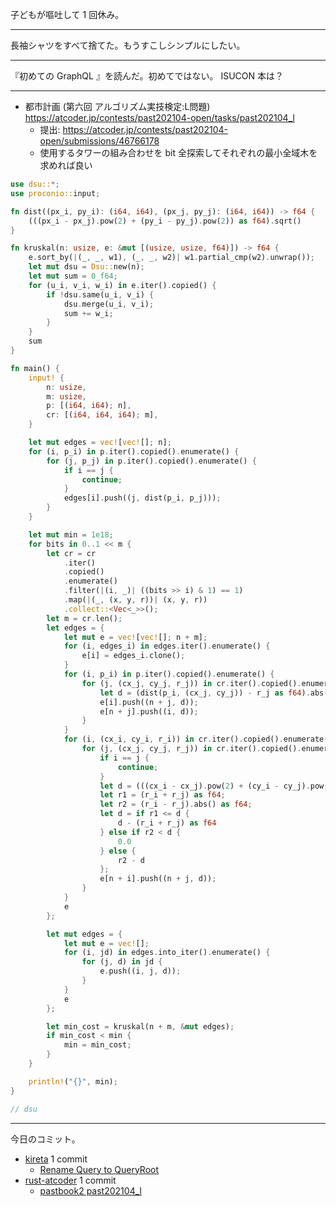 子どもが嘔吐して 1 回休み。

---

長袖シャツをすべて捨てた。もうすこしシンプルにしたい。

---

『初めての GraphQL 』を読んだ。初めてではない。 ISUCON 本は？

---

- 都市計画 (第六回 アルゴリズム実技検定:L問題)
  <https://atcoder.jp/contests/past202104-open/tasks/past202104_l>
  - 提出: <https://atcoder.jp/contests/past202104-open/submissions/46766178>
  - 使用するタワーの組み合わせを bit 全探索してそれぞれの最小全域木を求めれば良い

```rust
use dsu::*;
use proconio::input;

fn dist((px_i, py_i): (i64, i64), (px_j, py_j): (i64, i64)) -> f64 {
    (((px_i - px_j).pow(2) + (py_i - py_j).pow(2)) as f64).sqrt()
}

fn kruskal(n: usize, e: &mut [(usize, usize, f64)]) -> f64 {
    e.sort_by(|(_, _, w1), (_, _, w2)| w1.partial_cmp(w2).unwrap());
    let mut dsu = Dsu::new(n);
    let mut sum = 0_f64;
    for (u_i, v_i, w_i) in e.iter().copied() {
        if !dsu.same(u_i, v_i) {
            dsu.merge(u_i, v_i);
            sum += w_i;
        }
    }
    sum
}

fn main() {
    input! {
        n: usize,
        m: usize,
        p: [(i64, i64); n],
        cr: [(i64, i64, i64); m],
    }

    let mut edges = vec![vec![]; n];
    for (i, p_i) in p.iter().copied().enumerate() {
        for (j, p_j) in p.iter().copied().enumerate() {
            if i == j {
                continue;
            }
            edges[i].push((j, dist(p_i, p_j)));
        }
    }

    let mut min = 1e18;
    for bits in 0..1 << m {
        let cr = cr
            .iter()
            .copied()
            .enumerate()
            .filter(|(i, _)| ((bits >> i) & 1) == 1)
            .map(|(_, (x, y, r))| (x, y, r))
            .collect::<Vec<_>>();
        let m = cr.len();
        let edges = {
            let mut e = vec![vec![]; n + m];
            for (i, edges_i) in edges.iter().enumerate() {
                e[i] = edges_i.clone();
            }
            for (i, p_i) in p.iter().copied().enumerate() {
                for (j, (cx_j, cy_j, r_j)) in cr.iter().copied().enumerate() {
                    let d = (dist(p_i, (cx_j, cy_j)) - r_j as f64).abs();
                    e[i].push((n + j, d));
                    e[n + j].push((i, d));
                }
            }
            for (i, (cx_i, cy_i, r_i)) in cr.iter().copied().enumerate() {
                for (j, (cx_j, cy_j, r_j)) in cr.iter().copied().enumerate() {
                    if i == j {
                        continue;
                    }
                    let d = (((cx_i - cx_j).pow(2) + (cy_i - cy_j).pow(2)) as f64).sqrt();
                    let r1 = (r_i + r_j) as f64;
                    let r2 = (r_i - r_j).abs() as f64;
                    let d = if r1 <= d {
                        d - (r_i + r_j) as f64
                    } else if r2 < d {
                        0.0
                    } else {
                        r2 - d
                    };
                    e[n + i].push((n + j, d));
                }
            }
            e
        };

        let mut edges = {
            let mut e = vec![];
            for (i, jd) in edges.into_iter().enumerate() {
                for (j, d) in jd {
                    e.push((i, j, d));
                }
            }
            e
        };

        let min_cost = kruskal(n + m, &mut edges);
        if min_cost < min {
            min = min_cost;
        }
    }

    println!("{}", min);
}

// dsu
```

---

今日のコミット。

- [kireta](https://github.com/bouzuya/kireta) 1 commit
  - [Rename Query to QueryRoot](https://github.com/bouzuya/kireta/commit/3b6ef619cb90b45bfbfb55137ef5b2e79192ab0c)
- [rust-atcoder](https://github.com/bouzuya/rust-atcoder) 1 commit
  - [pastbook2 past202104_l](https://github.com/bouzuya/rust-atcoder/commit/d6f484a83257d7b236e6b851bdeaae08aca7d4fe)
